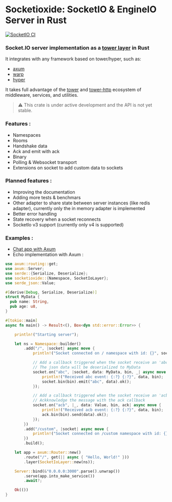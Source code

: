 # Socketioxide: SocketIO & EngineIO Server in Rust
[![SocketIO CI](https://github.com/Totodore/socketioxide/actions/workflows/socketio-ci.yml/badge.svg)](https://github.com/Totodore/socketioxide/actions/workflows/socketio-ci.yml)
### Socket.IO server implementation as a [tower layer](https://docs.rs/tower/latest/tower/) in Rust
It integrates with any framework based on tower/hyper, such as:
* [axum](https://docs.rs/axum/latest/axum/)
* [warp](https://docs.rs/warp/latest/warp/)
* [hyper](https://docs.rs/hyper/latest/hyper/)

It takes full advantage of the [tower](https://docs.rs/tower/latest/tower/) and [tower-http](https://docs.rs/tower-http/latest/tower_http/) ecosystem of middleware, services, and utilities.


> ⚠️ This crate is under active development and the API is not yet stable.

### Features :
* Namespaces
* Rooms
* Handshake data
* Ack and emit with ack
* Binary
* Polling & Websocket transport
* Extensions on socket to add custom data to sockets

### Planned features :
* Improving the documentation
* Adding more tests & benchmars 
* Other adapter to share state between server instances (like redis adapter), currently only the in memory adapter is implemented
* Better error handling
* State recovery when a socket reconnects
* SocketIo v3 support (currently only v4 is supported)

### Examples :
* [Chat app with Axum](./examples/src/chat)
* Echo implementation with Axum :
```rust
use axum::routing::get;
use axum::Server;
use serde::{Serialize, Deserialize};
use socketioxide::{Namespace, SocketIoLayer};
use serde_json::Value;

#[derive(Debug, Serialize, Deserialize)]
struct MyData {
  pub name: String,
  pub age: u8,
}

#[tokio::main]
async fn main() -> Result<(), Box<dyn std::error::Error>> {

    println!("Starting server");

    let ns = Namespace::builder()
        .add("/", |socket| async move {
            println!("Socket connected on / namespace with id: {}", socket.sid);

            // Add a callback triggered when the socket receive an 'abc' event
            // The json data will be deserialized to MyData
            socket.on("abc", |socket, data: MyData, bin, _| async move {
                println!("Received abc event: {:?} {:?}", data, bin);
                socket.bin(bin).emit("abc", data).ok();
            });

            // Add a callback triggered when the socket receive an 'acb' event
            // Ackknowledge the message with the ack callback
            socket.on("acb", |_, data: Value, bin, ack| async move {
                println!("Received acb event: {:?} {:?}", data, bin);
                ack.bin(bin).send(data).ok();
            });
        })
        .add("/custom", |socket| async move {
            println!("Socket connected on /custom namespace with id: {}", socket.sid);
        })
        .build();

    let app = axum::Router::new()
        .route("/", get(|| async { "Hello, World!" }))
        .layer(SocketIoLayer::new(ns));

    Server::bind(&"0.0.0.0:3000".parse().unwrap())
        .serve(app.into_make_service())
        .await?;

    Ok(())
}
```